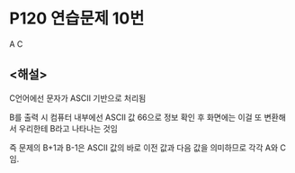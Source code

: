 # P120 연습문제 10번

A
C

## <해설>
C언어에선 문자가 ASCII 기반으로 처리됨

B를 출력 시 컴퓨터 내부에선 ASCII 값 66으로 정보 확인 후 
화면에는 이걸 또 변환해서 우리한테 B라고 나타나는 것임

즉 문제의 B+1과 B-1은 ASCII 값의 바로 이전 값과 다음 값을 의미하므로
각각 A와 C임.